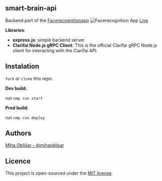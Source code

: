 
##  smart-brain-api
Backend part of the [Facerecognitionapp](https://github.com/obleey/facerecognitionapp)
![Facerecognition App](https://i.imgur.com/SMQ5aA7.png)
[Live](https://miha-facerecognitionapp.herokuapp.com/)

**Libraries**:
-   **express.js**: simple backend server
- **Clarifai Node.js gRPC Client**: This is the official Clarifai gRPC Node.js client for interacting with the Clarifai API.

## Instalation

 `fork` or `clone` this repo. 


**Dev build:**

run  `nmp run start`

**Prod build:**

run  `nmp run deploy`

## Authors
[Miha Oblišar - @mihaoblisar](www.linkedin.com/in/miha-obli%C5%A1ar-8b177610a)

## Licence
This project is open-sourced under the [MIT license](https://opensource.org/licenses/MIT).

